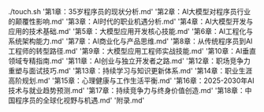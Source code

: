 ./touch.sh '第1章：35岁程序员的现状分析.md' '第2章：AI大模型对程序员行业的颠覆性影响.md' '第3章：AI时代的职业机遇分析.md' '第4章：AI大模型开发与应用的技术基础.md' '第5章：大模型应用开发核心技能.md' '第6章：AI工程化与系统架构能力.md' '第7章：AI商业化与产品思维.md' '第8章：从传统程序员到AI工程师的转型路径.md' '第9章：大模型应用工程师实战技能.md' '第10章：AI垂直领域专精指南.md' '第11章：AI创业与独立开发者之路.md' '第12章：职场竞争力重塑与面试技巧.md' '第13章：持续学习与知识更新体系.md' '第14章：职业生涯高阶规划.md' '第15章：心理健康与工作生活平衡.md' '第16章：2025-2030年AI技术与就业趋势预测.md' '第17章：持续竞争力与终身价值创造.md' '第18章：中国程序员的全球化视野与机遇.md' '附录.md'
